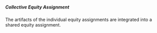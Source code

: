 ##### Collective Equity Assignment

The artifacts of the individual equity assignments are integrated into a shared equity assignment.